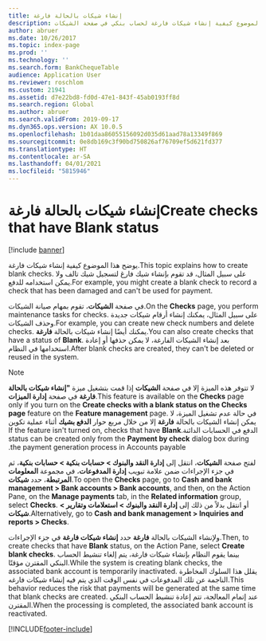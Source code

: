 ```yaml
---
title: إنشاء شيكات بالحالة فارغة
description: يوضح هذا الموضوع كيفية إنشاء شيكات فارغة لحساب بنكي في صفحة الشيكات.
author: abruer
ms.date: 10/26/2017
ms.topic: index-page
ms.prod: ''
ms.technology: ''
ms.search.form: BankChequeTable
audience: Application User
ms.reviewer: roschlom
ms.custom: 21941
ms.assetid: d7e22bd8-fd0d-47e1-843f-45ab0193ff8d
ms.search.region: Global
ms.author: abruer
ms.search.validFrom: 2019-09-17
ms.dyn365.ops.version: AX 10.0.5
ms.openlocfilehash: 1b01daa86055156092d035d61aad78a13349f869
ms.sourcegitcommit: 0e8db169c3f90bd750826af76709ef5d621fd377
ms.translationtype: HT
ms.contentlocale: ar-SA
ms.lasthandoff: 04/01/2021
ms.locfileid: "5815946"
---
```

# <a name="create-checks-that-have-blank-status"></a><span data-ttu-id="ebdc8-103">إنشاء شيكات بالحالة فارغة</span><span class="sxs-lookup"><span data-stu-id="ebdc8-103">Create checks that have Blank status</span></span>

[!include [banner](../includes/banner.md)]

<span data-ttu-id="ebdc8-104">يوضح هذا الموضوع كيفية إنشاء شيكات فارغة.</span><span class="sxs-lookup"><span data-stu-id="ebdc8-104">This topic explains how to create blank checks.</span></span> <span data-ttu-id="ebdc8-105">على سبيل المثال، قد تقوم بإنشاء شيك فارغ لتسجيل شيك تالف ولا يمكن استخدامه للدفع.</span><span class="sxs-lookup"><span data-stu-id="ebdc8-105">For example, you might create a blank check to record a check that has been damaged and can't be used for payment.</span></span>

<span data-ttu-id="ebdc8-106">في صفحة **الشيكات**، تقوم بمهام صيانة الشيكات.</span><span class="sxs-lookup"><span data-stu-id="ebdc8-106">On the **Checks** page, you perform maintenance tasks for checks.</span></span> <span data-ttu-id="ebdc8-107">على سبيل المثال، يمكنك إنشاء أرقام شيكات جديدة وحذف الشيكات.</span><span class="sxs-lookup"><span data-stu-id="ebdc8-107">For example, you can create new check numbers and delete checks.</span></span> <span data-ttu-id="ebdc8-108">يمكنك أيضًا إنشاء شيكات بالحالة **فارغة**.</span><span class="sxs-lookup"><span data-stu-id="ebdc8-108">You can also create checks that have a status of **Blank**.</span></span> <span data-ttu-id="ebdc8-109">بعد إنشاء الشيكات الفارغة، لا يمكن حذفها أو إعادة استخدامها في النظام.</span><span class="sxs-lookup"><span data-stu-id="ebdc8-109">After blank checks are created, they can't be deleted or reused in the system.</span></span>

> [!NOTE]
> <span data-ttu-id="ebdc8-110">لا تتوفر هذه الميزة إلا في صفحة **الشيكات** إذا قمت بتشغيل ميزة **"إنشاء شيكات بالحالة فارغة** في صفحة **إدارة الميزات**.</span><span class="sxs-lookup"><span data-stu-id="ebdc8-110">This feature is available on the **Checks** page only if you turn on the **Create checks with a blank status on the Checks page** feature on the **Feature management** page.</span></span> <span data-ttu-id="ebdc8-111">في حالة عدم تشغيل الميزة، لا يمكن إنشاء الشيكات بالحالة **فارغة** إلا من خلال مربع حوار **‏‫الدفع بشيك** أثناء عملية تكوين الدفع في الحسابات الدائنة.</span><span class="sxs-lookup"><span data-stu-id="ebdc8-111">If the feature isn't turned on, checks that have **Blank** status can be created only from the **Payment by check** dialog box during the payment generation process in Accounts payable.</span></span>

<span data-ttu-id="ebdc8-112">لفتح صفحة **الشيكات**، انتقل إلى **إدارة النقد والبنوك \> حسابات بنكية \> حسابات بنكية**، ثم في جزء الإجراءات ضمن علامة تبويب **إدارة المدفوعات**، في مجموعة **المعلومات المرتبطة**، حدد **شيكات**.</span><span class="sxs-lookup"><span data-stu-id="ebdc8-112">To open the **Checks** page, go to **Cash and bank management \> Bank accounts \> Bank accounts**, and then, on the Action Pane, on the **Manage payments** tab, in the **Related information** group, select **Checks**.</span></span> <span data-ttu-id="ebdc8-113">أو انتقل بدلاً من ذلك إلى **إدارة النقد والبنوك \> استعلامات وتقارير \> شيكات**.</span><span class="sxs-lookup"><span data-stu-id="ebdc8-113">Alternatively, go to **Cash and bank management \> Inquiries and reports \> Checks**.</span></span>

<span data-ttu-id="ebdc8-114">ولإنشاء الشيكات بالحالة **فارغة** حدد **إنشاء شيكات فارغة** في جزء الإجراءات.</span><span class="sxs-lookup"><span data-stu-id="ebdc8-114">Then, to create checks that have **Blank** status, on the Action Pane, select **Create blank checks**.</span></span> <span data-ttu-id="ebdc8-115">بينما يقوم النظام بإنشاء شيكات فارغة، يتم إلغاء تنشيط الحساب البنكي المقترن مؤقتًا.</span><span class="sxs-lookup"><span data-stu-id="ebdc8-115">While the system is creating blank checks, the associated bank account is temporarily inactivated.</span></span> <span data-ttu-id="ebdc8-116">يقلل هذا السلوك المخاطرة الناجمة عن تلك المدفوعات في نفس الوقت الذي يتم فيه إنشاء شيكات فارغه.</span><span class="sxs-lookup"><span data-stu-id="ebdc8-116">This behavior reduces the risk that payments will be generated at the same time that blank checks are created.</span></span> <span data-ttu-id="ebdc8-117">عند إتمام المعالجة، تتم إعادة تنشيط الحساب البنكي المقترن.</span><span class="sxs-lookup"><span data-stu-id="ebdc8-117">When the processing is completed, the associated bank account is reactivated.</span></span>


[!INCLUDE[footer-include](../../includes/footer-banner.md)]